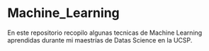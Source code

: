 # Machine_Learning
En este repositorio recopilo algunas tecnicas de Machine Learning aprendidas durante mi maestrías de Datas Science en la UCSP.
